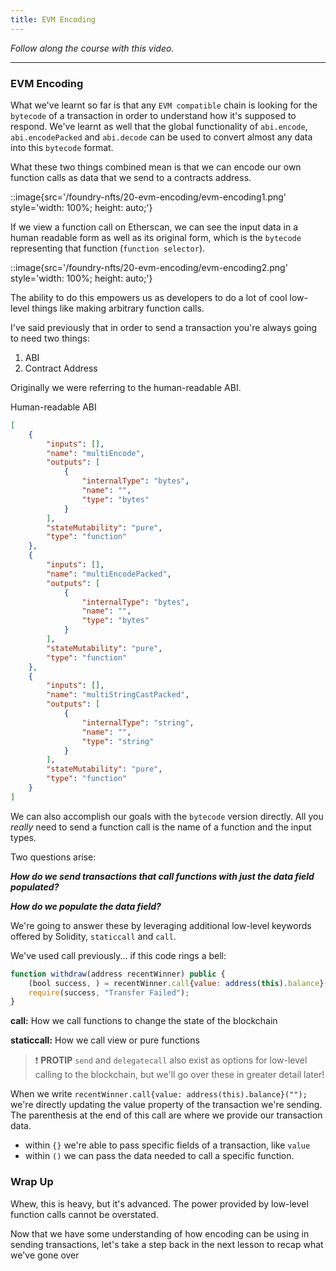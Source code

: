 ```yaml
---
title: EVM Encoding
---
```


_Follow along the course with this video._

---

### EVM Encoding

What we've learnt so far is that any `EVM compatible` chain is looking for the `bytecode` of a transaction in order to understand how it's supposed to respond. We've learnt as well that the global functionality of `abi.encode`, `abi.encodePacked` and `abi.decode` can be used to convert almost any data into this `bytecode` format.

What these two things combined mean is that we can encode our own function calls as data that we send to a contracts address.

::image{src='/foundry-nfts/20-evm-encoding/evm-encoding1.png' style='width: 100%; height: auto;'}

If we view a function call on Etherscan, we can see the input data in a human readable form as well as its original form, which is the `bytecode` representing that function (`function selector`).

::image{src='/foundry-nfts/20-evm-encoding/evm-encoding2.png' style='width: 100%; height: auto;'}

The ability to do this empowers us as developers to do a lot of cool low-level things like making arbitrary function calls.

I've said previously that in order to send a transaction you're always going to need two things:

1. ABI
2. Contract Address

Originally we were referring to the human-readable ABI.

Human-readable ABI

```json
[
	{
		"inputs": [],
		"name": "multiEncode",
		"outputs": [
			{
				"internalType": "bytes",
				"name": "",
				"type": "bytes"
			}
		],
		"stateMutability": "pure",
		"type": "function"
	},
	{
		"inputs": [],
		"name": "multiEncodePacked",
		"outputs": [
			{
				"internalType": "bytes",
				"name": "",
				"type": "bytes"
			}
		],
		"stateMutability": "pure",
		"type": "function"
	},
	{
		"inputs": [],
		"name": "multiStringCastPacked",
		"outputs": [
			{
				"internalType": "string",
				"name": "",
				"type": "string"
			}
		],
		"stateMutability": "pure",
		"type": "function"
	}
]
```

We can also accomplish our goals with the `bytecode` version directly. All you _really_ need to send a function call is the name of a function and the input types.

Two questions arise:

**_How do we send transactions that call functions with just the data field populated?_**

**_How do we populate the data field?_**

We're going to answer these by leveraging additional low-level keywords offered by Solidity, `staticcall` and `call`.

We've used call previously... if this code rings a bell:

```js
function withdraw(address recentWinner) public {
    (bool success, ) = recentWinner.call{value: address(this).balance}("");
    require(success, "Transfer Failed");
}
```

**call:** How we call functions to change the state of the blockchain

**staticcall:** How we call view or pure functions

> ❗ **PROTIP**
> `send` and `delegatecall` also exist as options for low-level calling to the blockchain, but we'll go over these in greater detail later!

When we write `recentWinner.call{value: address(this).balance}("");` we're directly updating the value property of the transaction we're sending. The parenthesis at the end of this call are where we provide our transaction data.

- within `{}` we're able to pass specific fields of a transaction, like `value`
- within `()` we can pass the data needed to call a specific function.

### Wrap Up

Whew, this is heavy, but it's advanced. The power provided by low-level function calls cannot be overstated.

Now that we have some understanding of how encoding can be using in sending transactions, let's take a step back in the next lesson to recap what we've gone over
